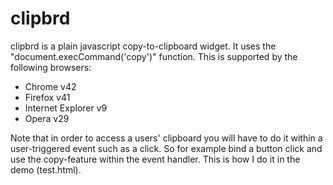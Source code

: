 # clipbrd

clipbrd is a plain javascript copy-to-clipboard widget. It uses the "document.execCommand('copy')" function. This is supported by the following browsers:

- Chrome v42
- Firefox v41
- Internet Explorer v9
- Opera v29

Note that in order to access a users' clipboard you will have to do it within a user-triggered event such as a click. So for example bind a button click and use the copy-feature within the event handler. This is how I do it in the demo (test.html).